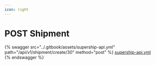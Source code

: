 ```yaml
---
icon: right
---
```


# POST Shipment

{% swagger src="../.gitbook/assets/supership-api.yml" path="/api/v1/shipment/create/30" method="post" %}
[supership-api.yml](../.gitbook/assets/supership-api.yml)
{% endswagger %}

